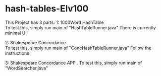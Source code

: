 # hash-tables-Elv100
This Project has 3 parts:
  1: 1000Word HashTable   
      To test this, simply run main of "HashTableRunner.java" 
      There is currently minimal UI 
      
      
  2: Shakespeare Concordance  
      To test this, simply run main of "ConcHashTableRunner.java"
      Follow the instructions
      
      
  3: Shakespeare Concordance APP . 
      To test this, simply run main of "WordSearcher.java"
